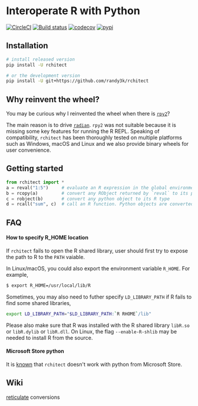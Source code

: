 # Interoperate R with Python

[![CircleCI](https://circleci.com/gh/randy3k/rchitect/tree/master.svg?style=shield)](https://circleci.com/gh/randy3k/rchitect/tree/master)
[![Build status](https://ci.appveyor.com/api/projects/status/4o9m8q61m755xc2a/branch/master?svg=true)](https://ci.appveyor.com/project/randy3k/rchitect/branch/master)
[![codecov](https://codecov.io/gh/randy3k/rchitect/branch/master/graph/badge.svg)](https://codecov.io/gh/randy3k/rchitect)
[![pypi](https://img.shields.io/pypi/v/rchitect.svg)](https://pypi.org/project/rchitect/)


## Installation

```sh
# install released version
pip install -U rchitect

# or the development version
pip install -U git+https://github.com/randy3k/rchitect
```

## Why reinvent the wheel?

You may be curious why I reinvented the wheel when there is [`rpy2`](https://github.com/rpy2/rpy2)?

The main reason is to drive [`radian`](https://github.com/randy3k/radian).
`rpy2` was not suitable because it is missing some key features for running
the R REPL. Speaking of compatibility, `rchitect` has been thoroughly tested on
multiple platforms such as Windows, macOS and Linux and we also provide binary
wheels for user convenience.

## Getting started

```py
from rchitect import *
a = reval("1:5")     # evaluate an R expression in the global environment
b = rcopy(a)         # convert any RObject returned by `reval` to its python type
c = robject(b)       # convert any python object to its R type
d = rcall("sum", c)  # call an R function. Python objects are converted to RObjects implicitly.
```

## FAQ

#### How to specify R_HOME location

If `rchitect` fails to open the R shared library, user should first
try to expose the path to R to the `PATH` vaiable.

In Linux/macOS, you could also export the environment variable `R_HOME`. For example,
```sh
$ export R_HOME=/usr/local/lib/R
```
Sometimes, you may also need to futher specify `LD_LIBRARY_PATH` if R fails to find some shared libraries,
```sh
export LD_LIBRARY_PATH="$LD_LIBRARY_PATH:`R RHOME`/lib"
```

Please also make sure that R was installed with the R shared library `libR.so` or `libR.dylib` or `libR.dll`. On Linux, the flag `--enable-R-shlib` may be needed to install R from the source.

#### Microsoft Store python

It is [known](https://github.com/randy3k/radian/issues/120#issuecomment-565695557) that `rchitect` doesn't work with python from Microsoft Store.

## Wiki

[reticulate](https://github.com/randy3k/rchitect/wiki/Conversions-between-reticulate-and-rchitect-objects-are-seamless) conversions
